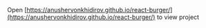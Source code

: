 Open [https://anushervonkhidirov.github.io/react-burger/](https://anushervonkhidirov.github.io/react-burger/) to view project
